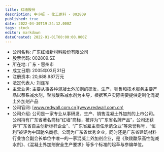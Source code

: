 ```yaml
---
title: 红墙股份
description: 中小板 - 化工原料 - 002809
published: true
date: 2022-04-30T19:24:12.000Z
tags: stock
editor: markdown
dateCreated: 2022-01-01T00:00:00.000Z
---
```


- 公司名称: 广东红墙新材料股份有限公司
- 股票代码: 002809.SZ
- 所在地: 广东 - 惠州市
- 成立日期: 2005年03月31日
- 注册资本: 20,688.987万元
- 法定代表人: 刘连军
- 主营业务: 主要从事各种混凝土外加剂的研发，生产，销售和技术服务主要产品以萘系减水剂，聚羧酸系减水剂为主导，根据客户实际需要提供定制化混凝土外加剂产品
- 公司官网: [www.redwall.com.cn](www.redwall.com.cn)
- 公司介绍: 公司是一家专业从事研发、生产、销售混凝土外加剂的上市公司。公司持有广东省著名商标“红墙”商标，被评为“广东省名牌产品”，公司还获评“广东省自主创新标杆企业”、“广东省雇主责任示范企业”等荣誉称号，“恒利”被评为中国驰名商标。公司为广东省优秀企业，同时还是广东省建筑材料行业协会副会长单位中唯一的一家混凝土外加剂企业，是《聚羧酸系高性能减水剂》、《混凝土外加剂安全生产要求》等多个标准的起草与参编单位。



